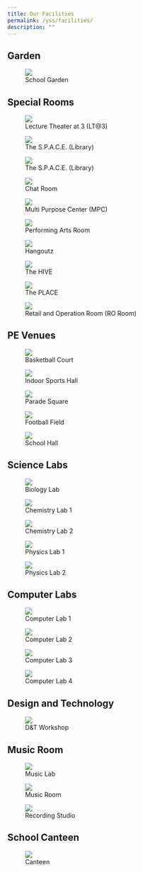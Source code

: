 ```yaml
---
title: Our Facilities
permalink: /yss/facilities/
description: ""
---
```

Garden
-----------------------

<figure><img src="/images/YSS/Garden.jpg"><figcaption>School Garden</figcaption></figure> 

Special Rooms
-------------------
<figure><img src="/images/YSS/LT@3.png"><figcaption>Lecture Theater at 3 (LT@3)</figcaption></figure> 

<figure><img src="/images/YSS/Library.png"><figcaption>The S.P.A.C.E. (Library)</figcaption></figure> 

<figure><img src="/images/IP/ICT/Photo_2-Online-Self-Directed-Learning.jpg"><figcaption>The S.P.A.C.E. (Library)</figcaption></figure> 

<figure><img src="/.."><figcaption>Chat Room</figcaption></figure> 

<figure><img src="/images/YSS/MPC.png"><figcaption>Multi Purpose Center (MPC)</figcaption></figure> 

<figure><img src="/…"><figcaption>Performing Arts Room</figcaption></figure> 

<figure><img src="/…"><figcaption>Hangoutz</figcaption></figure>

<figure><img src="/…"><figcaption>The HIVE</figcaption></figure> 

<figure><img src="/…"><figcaption>The PLACE</figcaption></figure>

<figure><img src="/…"><figcaption>Retail and Operation Room (RO Room)</figcaption></figure> 

PE Venues
-----------------------

<figure><img src="/images/YSS/basketball_court_1.png"><figcaption>Basketball Court</figcaption></figure>

<figure><img src="/…"><figcaption>Indoor Sports Hall</figcaption></figure> 

<figure><img src="/images/YSS/ParadeSquare.jpg"><figcaption>Parade Square</figcaption></figure> 

<figure><img src="/…"><figcaption>Football Field</figcaption></figure> 

<figure><img src="/images/YSS/SchoolHall.png"><figcaption>School Hall</figcaption></figure> 


Science Labs
-------------------------
<figure><img src="/…"><figcaption>Biology Lab</figcaption></figure> 

<figure><img src="/images/YSS/chem-lab-1.jpeg"><figcaption>Chemistry Lab 1</figcaption></figure> 

<figure><img src="/images/YSS/chem-lab-2.jpeg"><figcaption>Chemistry Lab 2</figcaption></figure> 

<figure><img src="/images/YSS/Phy_Lab-1.jpeg"><figcaption>Physics Lab 1</figcaption></figure> 

<figure><img src="/images/YSS/Phy_Lab-2.jpeg"><figcaption>Physics Lab 2</figcaption></figure> 

Computer Labs
-------------------------

<figure><img src="/…"><figcaption>Computer Lab 1</figcaption></figure> 

<figure><img src="/…"><figcaption>Computer Lab 2</figcaption></figure> 

<figure><img src="/images/IP/ICT/Nearpod%20Training.jpeg"><figcaption>Computer Lab 3</figcaption></figure> 

<figure><img src="/…"><figcaption>Computer Lab 4</figcaption></figure>


Design and Technology
---------------------

<figure><img src="/images/YSS/DnTWorkshop.jpeg"><figcaption>D&amp;T Workshop</figcaption></figure> 


Music Room
-----------------------
<figure><img src="/…"><figcaption>Music Lab</figcaption></figure> 

<figure><img src="/images/YSS/Music_Room.jpg"><figcaption>Music Room</figcaption></figure>

<figure><img src="/…"><figcaption>Recording Studio</figcaption></figure> 

School Canteen
-----------------
<figure><img src="/images/YSS/canteen-1.png"><figcaption>Canteen</figcaption></figure>